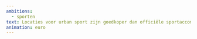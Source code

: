 ```yaml
---
ambitions:
  - sporten
text: Locaties voor urban sport zijn goedkoper dan officiële sportaccommodaties
animation: euro
---
```

